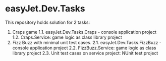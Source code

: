 # easyJet.Dev.Tasks

This repository holds solution for 2 tasks:
  1. Craps game
      1.1. easyJet.Dev.Tasks.Craps - console application project
      1.2. Craps.Service: game logic as class library project
  2. Fizz Buzz with minimal unit test cases.
      2.1. easyJet.Dev.Tasks.FizzBuzz - console application project
      2.2. FizzBuzz.Service: game logic as class library project
      2.3. Unit test cases on service project: NUnit test project
  
  
